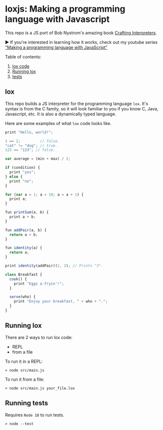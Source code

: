 # loxjs: Making a programming language with Javascript

This repo is a JS port of Bob Nystrom's amazing book [Crafting Interpreters](http://www.craftinginterpreters.com/).

▶️ If you're interested in learning how it works, check out my youtube series ["Making a programming language with JavaScript"](https://www.youtube.com/playlist?list=PL83wNvo6TbPjdQI2bvGAe-VjROaeoTC5P)

Table of contents:
1. [lox code](#lox)
2. [Running lox](#running-lox)
3. [tests](#running-tests)

## lox

This repo builds a JS interpreter for the programming language `lox`. It's syntax is from the C family, so it will look familiar to you if you know C, Java, Javascript, etc. It is also a dynamically typed language.

Here are some examples of what `lox` code looks like.

```js
print "Hello, world!";
```

```js
1 == 2;         // false.
"cat" != "dog"; // true.
123 == "123"; // false.
```

```js
var average = (min + max) / 2;
```

```js
if (condition) {
  print "yes";
} else {
  print "no";
}
```

```js
for (var a = 1; a < 10; a = a + 1) {
  print a;
}
```

```js
fun printSum(a, b) {
  print a + b;
}
```

```js
fun addPair(a, b) {
  return a + b;
}

fun identity(a) {
  return a;
}

print identity(addPair)(1, 2); // Prints "3".
```

```js
class Breakfast {
  cook() {
    print "Eggs a-fryin'!";
  }

  serve(who) {
    print "Enjoy your breakfast, " + who + ".";
  }
}
```

## Running lox

There are 2 ways to run lox code:
- REPL
- from a file

To run it in a REPL:
```console
> node src/main.js
```

To run it from a file:
```console
> node src/main.js your_file.lox
```

## Running tests

Requires `Node 18` to run tests.

```console
> node --test
```
